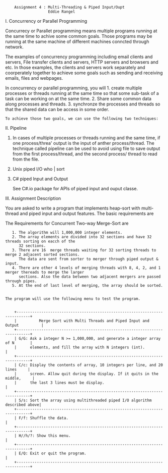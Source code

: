 		Assignment 4 : Multi-Threading & Piped Input/Oupt 
	                   Eddie Rangel

I. 	Concurrency or Parallel Programming	

   Concurrecy or Parallet programming means multiple programs running at the same time
   to achive some common goals. Those programs may be running at the same machine
   of different machines conncted through network.

   The examples of concurrency programming including email clients and servers, File transfer
   clients and servers, HTTP servers and browsers and etc. In those examples, the clients and
   servers work separately and coorperately together to achieve some goals such as sending and
   receiving emails, files and webpages. 

   In concurrency or parallel programming, you will
	1. create multiple processes or threads running at the same time so that
           some sub-task of a task can be working on at the same time.
	2. Share some common data along processes and threads.
        3. synchronze the processes and threads so that the shared data can be
           access in some order.

	To achieve those two goals, we can use the following two techniques:

II. 	Pipeline

   1. In cases of multiple processes or threads running and the same time, if one process/threa'
      output is the input of anther process/thread. The technique called pipeline can be used
      to avoid using file to save output from the first process/thread, and the second process/
      thread to read from the file.

   2. Unix piped I/O      who | sort

   3. C# piped Input and Output

      See C#.io package for APIs of piped input and ouput classe.
   

III.	Assignment Description

   You are asked to write a program that implements heap-sort with multi-thread and
   piped input and output features. The basic requirements are

   The Requirements for Concurrent Two-way Merge-Sort are

       1. The algorithm will 1,000,000 integer elements.
       2. The array elements are divided into 32 sections and have 32 threads sorting on eacch of the
          32 sections.
       3. There are 16  merge threads waiting for 32 sorting threads to merge 2 adjacent sorted sections.
          The data are sent from sorter to merger through piped output & input.
       4. There are other 4 levels of merging threads with 8, 4, 2, and 1 merger thereads to merge the larger
          sections. Also the data between two adjacent mergers are passed through pipes.
       5. At the end of last level of merging, the array should be sorted.


    The program will use the following menu to test the program.

	
	    +----------------------------------------------------------------------------+
	    |          Merge Sort with Multi Threads and Piped Input and Output          |
	    +----------------------------------------------------------------------------+
        | G/G: Ask a integer N >= 1,000,000, and generate a integer array of N       |
        |      elements, and fill the array with N integers (int).                   |
	    +----------------------------------------------------------------------------+
        | C/c: Display the contents of array, 10 integers per line, and 20 lines     |
        |      screen. Allow quit during the display. If it quits in the middle,     |
        |      the last 3 lines must be display.                                     |
	    +----------------------------------------------------------------------------+
        | S/s: Sort the array using multithreaded piped I/O algorithm described above|
	    +----------------------------------------------------------------------------+
        | F/f: Shuffle the data.                                                     |
	    +----------------------------------------------------------------------------+
        | H//h/?: Show this menu.                                                    |
	    +----------------------------------------------------------------------------+
        | E/Q: Exit or quit the program.                                             | 
	    +----------------------------------------------------------------------------+

